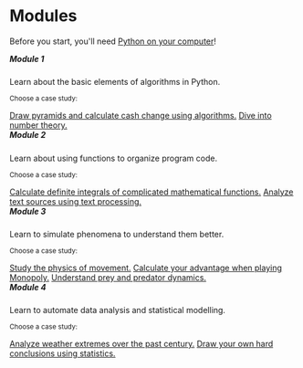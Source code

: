 # Modules

Before you start, you'll need [Python on your computer](/installing)!

<div class="card-group">
<div class="card">
<div class="card-body">
<h5 class="card-title" style="margin-top:0">Module 1</h5>
<p class="card-text">Learn about the basic elements of algorithms in Python.</p>
<p class="card-text"><small class="text-muted">Choose a case study:</small></p>
</div>
<div class="list-group list-group-flush">
<a href="/algorithms" class="list-group-item">Draw pyramids and calculate cash change using algorithms.</a>
<a href="/numbers" class="list-group-item">Dive into number theory.</a>
</div>
</div>
<div class="card">
<div class="card-body">
<h5 class="card-title" style="margin-top:0">Module 2</h5>
<p class="card-text">Learn about using functions to organize program code.</p>
<p class="card-text"><small class="text-muted">Choose a case study:</small></p>
</div>
<div class="list-group list-group-flush">
<a href="/integrals" class="list-group-item">Calculate definite integrals of complicated mathematical functions.</a>
<a href="/text" class="list-group-item">Analyze text sources using text processing.</a>
</div>
</div>
<div class="card">
<div class="card-body">
<h5 class="card-title" style="margin-top:0">Module 3</h5>
<p class="card-text">Learn to simulate phenomena to understand them better.</p>
<p class="card-text"><small class="text-muted">Choose a case study:</small></p>
</div>
<div class="list-group list-group-flush">
<a href="/movement" class="list-group-item">Study the physics of movement.</a>
<a href="/monopoly" class="list-group-item">Calculate your advantage when playing Monopoly.</a>
<a href="/population" class="list-group-item">Understand prey and predator dynamics.</a>
</div>
</div>
<div class="card">
<div class="card-body">
<h5 class="card-title" style="margin-top:0">Module 4</h5>
<p class="card-text">Learn to automate data analysis and statistical modelling.</p>
<p class="card-text"><small class="text-muted">Choose a case study:</small></p>
</div>
<div class="list-group list-group-flush">
<a href="/weather" class="list-group-item">Analyze weather extremes over the past century.</a>
<a href="/statistics" class="list-group-item">Draw your own hard conclusions using statistics.</a>
</div>
</div>
</div>

